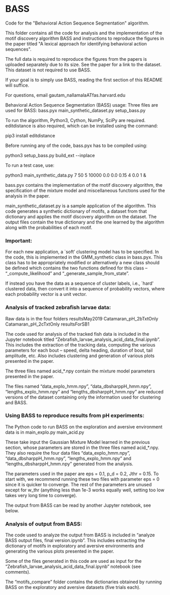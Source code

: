 # BASS
Code for the "Behavioral Action Sequence Segmentation" algorithm. 

This folder contains all the code for analysis and the implementation of the motif discovery algorithm BASS and instructions to reproduce the figures in the paper titled "A lexical approach for identifying behavioral action sequences". 

The full data is required to reproduce the figures from the papers is uploaded separately due to its size. See the paper for a link to the dataset. This dataset is not required to use BASS. 

If your goal is to simply use BASS, reading the first section of this README will suffice. 

For questions, email gautam_nallamalaATfas.harvard.edu

Behavioral Action Sequence Segmentation (BASS) usage:
Three files are used for BASS:
bass.pyx
main_synthetic_dataset.py
setup_bass.py

To run the algorithm, Python3, Cython, NumPy, SciPy are required. editdistance is also required, which can be installed using the command:

pip3 install editdistance

Before running any of the code, bass.pyx has to be compiled using:

python3 setup_bass.py build_ext --inplace 

To run a test case, use:

python3 main_synthetic_data.py 7 50 5 10000 0.0 0.0 0.15 4 0.0 1 &

bass.pyx contains the implementation of the motif discovery algorithm, the specification of the mixture model and miscellaneous functions used for the analysis in the paper.  

main_synthetic_dataset.py is a sample application of the algorithm. This code generates a synthetic dictionary of motifs, a dataset from that dictionary and applies the motif discovery algorithm on the dataset. The output files contain the true dictionary and the one learned by the algorithm along with the probabilities of each motif. 

### Important:
For each new application, a `soft’ clustering model has to be specified. In the code, this is implemented in the GMM_synthetic class in bass.pyx. This class has to be appropriately modified or alternatively a new class should be defined which contains the two functions defined for this class – “_compute_likelihood” and “_generate_sample_from_state”. 

If instead you have the data as a sequence of cluster labels, i.e., `hard' clustered data, then convert it into a sequence of probability vectors, where each probability vector is a unit vector. 


### Analysis of tracked zebrafish larvae data:

Raw data is in the four folders
resultsMay2019
Catamaran_pH_2bTxtOnly
Catamaran_pH_2cTxtOnly
resultsForSB1

The code used for analysis of the tracked fish data is included in the Jupyter notebook titled “Zebrafish_larvae_analysis_acid_data_final.ipynb”. This includes the extraction of the tracking data, computing the various parameters for each bout – speed, delta heading, duration of bout, tail amplitude, etc. Also includes clustering and generation of various plots presented in the paper. 

The three files named acid_*.npy contain the mixture model parameters presented in the paper.

The files named “data_explo_hmm.npy”, “data_dbsharppH_hmm.npy”, “lengths_explo_hmm.npy” and “lengths_dbsharppH_hmm.npy” are reduced versions of the dataset containing only the information used for clustering and BASS. 

### Using BASS to reproduce results from pH experiments:

The Python code to run BASS on the exploration and aversive environment data is in 
main_explo.py
main_acid.py

These take input the Gaussian Mixture Model learned in the previous section, whose parameters are stored in the three files named acid_*.npy. They also require the four data files “data_explo_hmm.npy”, “data_dbsharppH_hmm.npy”, “lengths_explo_hmm.npy” and “lengths_dbsharppH_hmm.npy” generated from the analysis.

The parameters used in the paper are eps = 0.1, p_d = 0.2, Jthr = 0.15. To start with, we recommend running these two files with parameter eps = 0 since it is quicker to converge. The rest of the parameters are unused except for w_thr (anything less than 1e-3 works equally well, setting too low takes very long time to converge). 

The output from BASS can be read by another Jupyter notebook, see below. 

### Analysis of output from BASS:

The code used to analyze the output from BASS is included in “analyze BASS output files, final version.ipynb”. This includes extracting the dictionary of motifs in exploratory and aversive environments and generating the various plots presented in the paper. 

Some of the files generated in this code are used as input for the “Zebrafish_larvae_analysis_acid_data_final.ipynb” notebook (see comments). 

The “motifs_compare” folder contains the dictionaries obtained by running BASS on the exploratory and aversive datasets (five trials each). 
